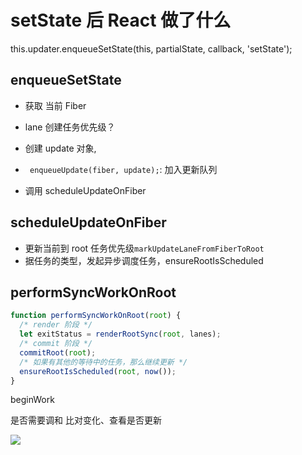 # setState 后 React 做了什么

this.updater.enqueueSetState(this, partialState, callback, 'setState');

## enqueueSetState

- 获取 当前 Fiber
- lane 创建任务优先级？
- 创建 update 对象,

- ` enqueueUpdate(fiber, update);`: 加入更新队列

- 调用 scheduleUpdateOnFiber

## scheduleUpdateOnFiber

- 更新当前到 root 任务优先级`markUpdateLaneFromFiberToRoot`
- 据任务的类型，发起异步调度任务，ensureRootIsScheduled

## performSyncWorkOnRoot

```js
function performSyncWorkOnRoot(root) {
  /* render 阶段 */
  let exitStatus = renderRootSync(root, lanes);
  /* commit 阶段 */
  commitRoot(root);
  /* 如果有其他的等待中的任务，那么继续更新 */
  ensureRootIsScheduled(root, now());
}
```

beginWork

是否需要调和
比对变化、查看是否更新

![](https://p1-juejin.byteimg.com/tos-cn-i-k3u1fbpfcp/99afa68f8ab94c93be41df70db0ae488~tplv-k3u1fbpfcp-watermark.awebp?)
